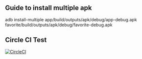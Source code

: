 ## Guide to install multiple apk
adb install-multiple app/build/outputs/apk/debug/app-debug.apk favorite/build/outputs/apk/debug/favorite-debug.apk
## Circle CI Test
[![CircleCI](https://dl.circleci.com/status-badge/img/gh/jeryllaboratory/App16_MovieAppCapstone/tree/main.svg?style=svg)](https://dl.circleci.com/status-badge/redirect/gh/jeryllaboratory/App16_MovieAppCapstone/tree/main)